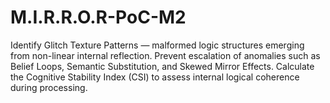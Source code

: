 # M.I.R.R.O.R-PoC-M2
Identify Glitch Texture Patterns — malformed logic structures emerging from non-linear internal reflection. Prevent escalation of anomalies such as Belief Loops, Semantic Substitution, and Skewed Mirror Effects. Calculate the Cognitive Stability Index (CSI) to assess internal logical coherence during processing.
